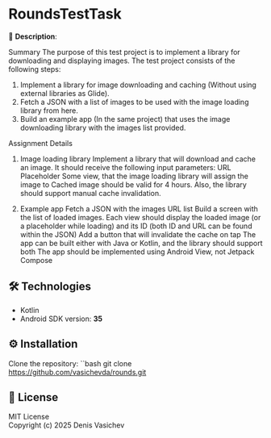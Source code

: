 # RoundsTestTask

📱 **Description**:

Summary
The purpose of this test project is to implement a library for downloading and displaying images.
The test project consists of the following steps:
1. Implement a library for image downloading and caching (Without using external libraries as Glide).
2. Fetch a JSON with a list of images to be used with the image loading library from here.
3. Build an example app (In the same project) that uses the image downloading library with the images list provided.

Assignment Details
1. Image loading library
Implement a library that will download and cache an image. It should receive the following input parameters:
    URL
    Placeholder
    Some view, that the image loading library will assign the image to
Cached image should be valid for 4 hours. Also, the library should support manual cache invalidation.

2. Example app
    Fetch a JSON with the images URL list
    Build a screen with the list of loaded images. Each view should display the loaded image (or a placeholder while loading) and its ID (both ID and URL can be found within the JSON)
    Add a button that will invalidate the cache on tap
    The app can be built either with Java or Kotlin, and the library should support both
    The app should be implemented using Android View, not Jetpack Compose

## 🛠 Technologies
- Kotlin
- Android SDK version: **35**

## ⚙️ Installation
Clone the repository:
``bash
git clone https://github.com/vasichevda/rounds.git

## 📜 License
MIT License  
Copyright (c) 2025 Denis Vasichev